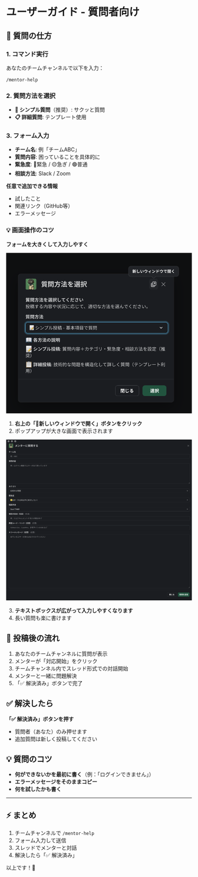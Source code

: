 # ユーザーガイド - 質問者向け

## 🚀 質問の仕方

### 1. コマンド実行
あなたのチームチャンネルで以下を入力：
```
/mentor-help
```

### 2. 質問方法を選択
- **📝 シンプル質問**（推奨）: サクッと質問
- **📋 詳細質問**: テンプレート使用

### 3. フォーム入力
- **チーム名**: 例「チームABC」
- **質問内容**: 困っていることを具体的に
- **緊急度**: 🔴緊急 / 🟡急ぎ / 🟢普通
- **相談方法**: Slack / Zoom

**任意で追加できる情報**
- 試したこと
- 関連リンク（GitHub等）
- エラーメッセージ

### 💡 画面操作のコツ

**フォームを大きくして入力しやすく**

![新しいウィンドウで開く](assets/新しいウインドウで開く.png)

1. **右上の「📱新しいウィンドウで開く」ボタンをクリック**
2. ポップアップが大きな画面で表示されます

![メンターに質問する](assets/メンターに質問する.png)

3. **テキストボックスが広がって入力しやすくなります**
4. 長い質問も楽に書けます

## 🔔 投稿後の流れ

1. あなたのチームチャンネルに質問が表示
2. メンターが「対応開始」をクリック
3. チームチャンネル内でスレッド形式での対話開始
4. メンターと一緒に問題解決
5. 「✅ 解決済み」ボタンで完了

## ✅ 解決したら

**「✅ 解決済み」ボタンを押す**
- 質問者（あなた）のみ押せます
- 追加質問は新しく投稿してください

## 💡 質問のコツ

- **何ができないかを最初に書く**（例：「ログインできません」）
- **エラーメッセージをそのままコピー**
- **何を試したかも書く**

---

## ⚡ まとめ

1. チームチャンネルで `/mentor-help` 
2. フォーム入力して送信
3. スレッドでメンターと対話
4. 解決したら「✅ 解決済み」

以上です！🎉